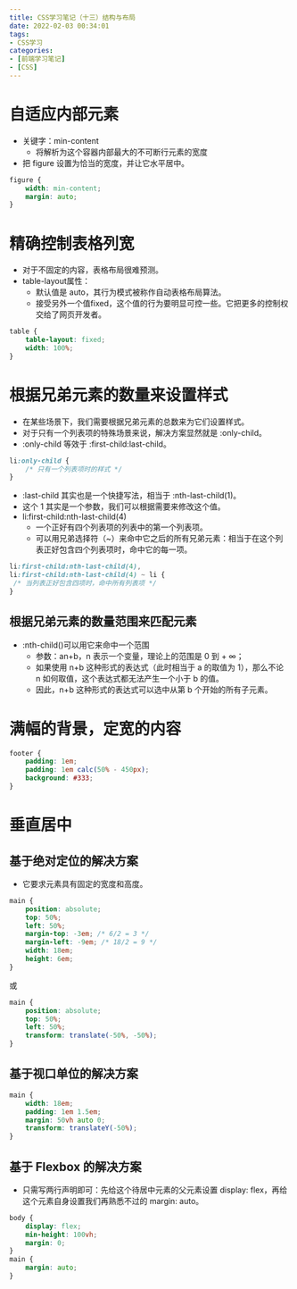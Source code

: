 ```yaml
---
title: CSS学习笔记（十三）结构与布局
date: 2022-02-03 00:34:01
tags:
- CSS学习
categories:
- [前端学习笔记]
- [CSS]
---
```


# 自适应内部元素

* 关键字：min-content
    * 将解析为这个容器内部最大的不可断行元素的宽度
* 把 figure 设置为恰当的宽度，并让它水平居中。

```css
figure {
    width: min-content;
    margin: auto;
}
```

# 精确控制表格列宽

* 对于不固定的内容，表格布局很难预测。
* table-layout属性：
    * 默认值是 auto，其行为模式被称作自动表格布局算法。
    * 接受另外一个值fixed，这个值的行为要明显可控一些。它把更多的控制权交给了网页开发者。

```css
table {
    table-layout: fixed;
    width: 100%;
}
```

# 根据兄弟元素的数量来设置样式

* 在某些场景下，我们需要根据兄弟元素的总数来为它们设置样式。
* 对于只有一个列表项的特殊场景来说，解决方案显然就是 :only-child。
* :only-child 等效于 :first-child:last-child。
```css
li:only-child {
    /* 只有一个列表项时的样式 */
}
```
* :last-child 其实也是一个快捷写法，相当于 :nth-last-child(1)。
* 这个 1 其实是一个参数，我们可以根据需要来修改这个值。
* li:first-child:nth-last-child(4)
    * 一个正好有四个列表项的列表中的第一个列表项。
    * 可以用兄弟选择符（~）来命中它之后的所有兄弟元素：相当于在这个列表正好包含四个列表项时，命中它的每一项。
```css
li:first-child:nth-last-child(4),
li:first-child:nth-last-child(4) ~ li {
 /* 当列表正好包含四项时，命中所有列表项 */
}
```

## 根据兄弟元素的数量范围来匹配元素

* :nth-child()可以用它来命中一个范围
    * 参数：an+b，n 表示一个变量，理论上的范围是 0 到 + ∞；
    * 如果使用 n+b 这种形式的表达式（此时相当于 a 的取值为 1），那么不论 n 如何取值，这个表达式都无法产生一个小于 b 的值。
    * 因此，n+b 这种形式的表达式可以选中从第 b 个开始的所有子元素。

# 满幅的背景，定宽的内容

```css
footer {
    padding: 1em;
    padding: 1em calc(50% - 450px);
    background: #333;
}
```

# 垂直居中

## 基于绝对定位的解决方案

* 它要求元素具有固定的宽度和高度。

```css
main {
    position: absolute;
    top: 50%;
    left: 50%;
    margin-top: -3em; /* 6/2 = 3 */
    margin-left: -9em; /* 18/2 = 9 */
    width: 18em;
    height: 6em;
}
```
或
```css
main {
    position: absolute;
    top: 50%;
    left: 50%;
    transform: translate(-50%, -50%);
}
```

## 基于视口单位的解决方案

```css
main {
    width: 18em;
    padding: 1em 1.5em;
    margin: 50vh auto 0;
    transform: translateY(-50%);
}
```

## 基于 Flexbox 的解决方案

* 只需写两行声明即可：先给这个待居中元素的父元素设置 display: flex，再给这个元素自身设置我们再熟悉不过的 margin: auto。

```css
body {
    display: flex;
    min-height: 100vh;
    margin: 0;
}
main {
    margin: auto;
}
```